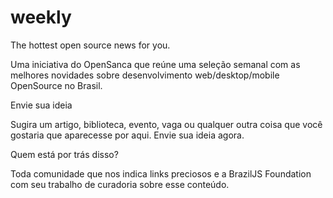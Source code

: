 # weekly
The hottest open source news for you.


Uma iniciativa do OpenSanca que reúne uma seleção semanal com as melhores novidades sobre desenvolvimento web/desktop/mobile OpenSource no Brasil.


Envie sua ideia

Sugira um artigo, biblioteca, evento, vaga ou qualquer outra coisa que você gostaria que aparecesse por aqui. Envie sua ideia agora.

Quem está por trás disso?

Toda comunidade que nos indica links preciosos e a BrazilJS Foundation com seu trabalho de curadoria sobre esse conteúdo.

